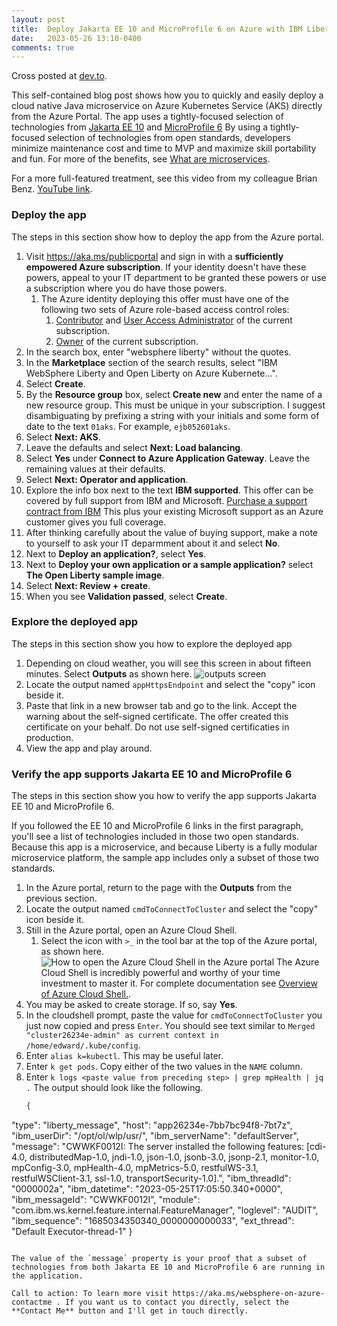 ```yaml
---
layout: post
title:  Deploy Jakarta EE 10 and MicroProfile 6 on Azure with IBM Liberty on Azure Kubernetes Service (AKS)
date:   2023-05-26 13:10-0400
comments: true
---
```


Cross posted at [dev.to](https://dev.to/edburns00/deploy-jakarta-ee-10-and-microprofile-6-on-azure-with-ibm-liberty-on-azure-kubernetes-service-aks-5d63).

This self-contained blog post shows how you to quickly and easily deploy a cloud native Java microservice on Azure Kubernetes Service (AKS) directly from the Azure Portal. The app uses a tightly-focused selection of technologies from [Jakarta EE 10](https://jakarta.ee/specifications/coreprofile/10/jakarta-coreprofile-spec-10.0.html) and [MicroProfile 6](https://github.com/eclipse/microprofile/releases/tag/6.0.) By using a tightly-focused selection of technologies from open standards, developers minimize maintenance cost and time to MVP and maximize skill portability and fun. For more of the benefits, see [What are microservices](https://learn.microsoft.com/en-us/azure/architecture/guide/architecture-styles/microservices#what-are-microservices).

For a more full-featured treatment, see this video from my colleague Brian Benz. [YouTube link](https://www.youtube.com/watch?v=r0kMESOmWTQ).

### Deploy the app

The steps in this section show how to deploy the app from the Azure portal.

1. Visit https://aka.ms/publicportal and sign in with a **sufficiently empowered Azure subscription**.  If your identity doesn't have these powers, appeal to your IT department to be granted these powers or use a subscription where you do have those powers.
   1. The Azure identity deploying this offer must have one of the following two sets of Azure role-based access control roles:
      1. [Contributor](https://docs.microsoft.com/azure/role-based-access-control/built-in-roles?WT.mc_id=Portal-Microsoft_Azure_CreateUIDef#contributor) and [User Access Administrator](https://docs.microsoft.com/azure/role-based-access-control/built-in-roles?WT.mc_id=Portal-Microsoft_Azure_CreateUIDef#user-access-administrator) of the current subscription. 
      1. [Owner](https://docs.microsoft.com/azure/role-based-access-control/built-in-roles?WT.mc_id=Portal-Microsoft_Azure_CreateUIDef#owner) of the current subscription.
1. In the search box, enter "websphere liberty" without the quotes.
1. In the **Marketplace** section of the search results, select "IBM WebSphere Liberty and Open Liberty on Azure Kubernete...".
1. Select **Create**.
1. By the **Resource group** box, select **Create new** and enter the name of a new resource group. This must be unique in your subscription. I suggest disambiguating by prefixing a string with your initials and some form of date to the text `01aks`. For example, `ejb052601aks`.
1. Select **Next: AKS**.
1. Leave the defaults and select **Next: Load balancing**.
1. Select **Yes** under **Connect to Azure Application Gateway**. Leave the remaining values at their defaults.
1. Select **Next: Operator and application**.
1. Explore the info box next to the text **IBM supported**. This offer can be covered by full support from IBM and Microsoft. [Purchase a support contract from IBM](https://www.ibm.com/services/systems-support?utm_content=SRCWW&p1=Search&p4=43700062199660180&p5=p&&msclkid=70eee7a9df5a1fbfc42483d93977b7ad&gclid=70eee7a9df5a1fbfc42483d93977b7ad&gclsrc=3p.ds.) This plus your existing Microsoft support as an Azure customer gives you full coverage. 
1. After thinking carefully about the value of buying support, make a note to yourself to ask your IT deparmment about it and select **No**.
1. Next to **Deploy an application?**, select **Yes**.
1. Next to **Deploy your own application or a sample application?** select **The Open Liberty sample image**.
1. Select **Next: Review + create**.
1. When you see **Validation passed**, select **Create**.

### Explore the deployed app

The steps in this section show you how to explore the deployed app

1. Depending on cloud weather, you will see this screen in about fifteen minutes. Select **Outputs** as shown here. <img src="{{ site.url }}/blog/assets/20230526-dev-to-liberty-aks-01-outputs.png" alt="outputs screen" />
1. Locate the output named `appHttpsEndpoint` and select the "copy" icon beside it.
1. Paste that link in a new browser tab and go to the link. Accept the warning about the self-signed certificate. The offer created this certificate on your behalf. Do not use self-signed certificaties in production.
1. View the app and play around.

### Verify the app supports Jakarta EE 10 and MicroProfile 6

The steps in this section show you how to verify the app supports Jakarta EE 10 and MicroProfile 6.

If you followed the EE 10 and MicroProfile 6 links in the first paragraph, you'll see a list of technologies included in those two open standards. Because this app is a microservice, and because Liberty is a fully modular microservice platform, the sample app includes only a subset of those two standards.

1. In the Azure portal, return to the page with the **Outputs** from the previous section.
1. Locate the output named `cmdToConnectToCluster` and select the "copy" icon beside it.
1. Still in the Azure portal, open an Azure Cloud Shell. 
   1. Select the icon with `>_` in the tool bar at the top of the Azure portal, as shown here. <img src="{{ site.url }}/blog/assets/20230526-dev-to-liberty-aks-02-azure-cloud-shell.png" alt="How to open the Azure Cloud Shell in the Azure portal " /> The Azure Cloud Shell is incredibly powerful and worthy of your time investment to master it. For complete documentation see [Overview of Azure Cloud Shell.](https://learn.microsoft.com/en-us/azure/cloud-shell/overview).
1. You may be asked to create storage. If so, say **Yes**.
1. In the cloudshell prompt, paste the value for `cmdToConnectToCluster` you just now copied and press `Enter`. You should see text similar to `Merged "cluster26234e-admin" as current context in /home/edward/.kube/config`.
1. Enter `alias k=kubectl`. This may be useful later.
1. Enter `k get pods`. Copy either of the two values in the `NAME` column.
1. Enter `k logs <paste value from preceding step> | grep mpHealth | jq .` The output should look like the following.
   ```json
   {
  "type": "liberty_message",
  "host": "app26234e-7bb7bc94f8-7bt7z",
  "ibm_userDir": "/opt/ol/wlp/usr/",
  "ibm_serverName": "defaultServer",
  "message": "CWWKF0012I: The server installed the following features: [cdi-4.0, distributedMap-1.0, jndi-1.0, json-1.0, jsonb-3.0, jsonp-2.1, monitor-1.0, mpConfig-3.0, mpHealth-4.0, mpMetrics-5.0, restfulWS-3.1, restfulWSClient-3.1, ssl-1.0, transportSecurity-1.0].",
  "ibm_threadId": "0000002a",
  "ibm_datetime": "2023-05-25T17:05:50.340+0000",
  "ibm_messageId": "CWWKF0012I",
  "module": "com.ibm.ws.kernel.feature.internal.FeatureManager",
  "loglevel": "AUDIT",
  "ibm_sequence": "1685034350340_0000000000033",
  "ext_thread": "Default Executor-thread-1"
   }
   ```

The value of the `message` property is your proof that a subset of technologies from both Jakarta EE 10 and MicroProfile 6 are running in the application.

Call to action: To learn more visit https://aka.ms/websphere-on-azure-contactme . If you want us to contact you directly, select the **Contact Me** button and I'll get in touch directly.
